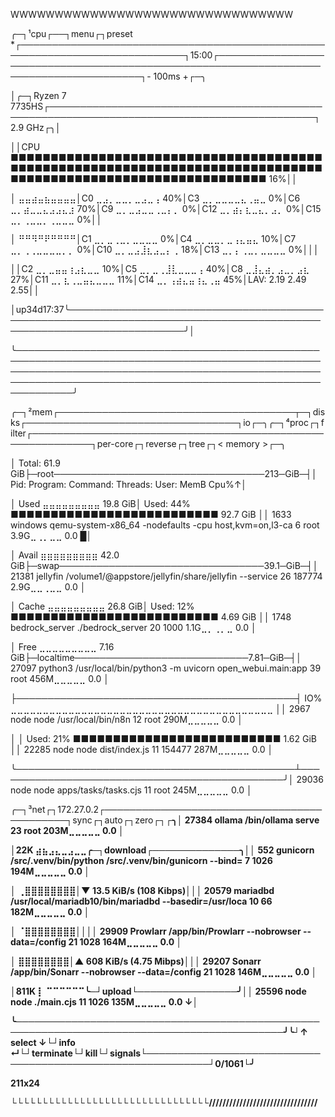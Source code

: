 WWWWWWWWWWWWWWWWWWWWWWWWWWWWWWWW

╭─┐¹cpu┌──┐menu┌┐preset \*┌─────────────────────────────────────────────────────────────────────────────┐15:00┌────────────────────────────────────────────────────────────────────────────────────────┐\- 100ms +┌─╮

│╭─┐Ryzen 7 7735HS┌─────────────────────────────────────────────────────────────────────────────────────────────┐2.9 GHz┌╮│

││CPU ■■■■■■■■■■■■■■■■■■■■■■■■■■■■■■■■■■■■■■■■■■■■■■■■■■■■■■■■■■■■■■■■■■■■■■■■■■■■■■■■■■■■■■■■■■■■■■■■■■■■■■■■■■■■■■ 16%││

│ ⣤⣤⣴⣤⣦⣤⣤⣤⣤│C0 ⣀⣠⡀⣀⣀⡀⣀⣠⣀⢠ 40%│C3 ⣀⡀⣀⣀⣀⣀⣄⢀⣤⣀ 0%│C6 ⣀⡀⣴⣀⣀⣄⣠⣠⣄⣰ 70%│C9 ⣀⡀⣀⣠⣀⣀⢀⣀⡄⡀ 0%│C12 ⣀⡀⣴⡄⣆⣀⣄⡀⣠⡀ 0%│C15 ⣀⡀⢀⣀⣀⡀⢀⣀⣀⣀ 0%││

│ ⠛⠛⠻⠛⠟⠛⠛⠛⠛│C1 ⣀⡀⣀⢀⣀⡀⣀⣀⣀⣀ 0%│C4 ⣀⡀⣀⣀⡀⣀⢠⣄⣤⣄ 10%│C7 ⣀⡀⢀⢀⣀⣀⣀⣀⡀⡀ 0%│C10 ⣀⡀⣀⣠⣸⣆⣠⣀⡄⢀ 18%│C13 ⣀⡀⡄⢀⣀⡀⣀⣀⣀⣀ 0%│││

││C2 ⣀⡀⣀⣤⣤⢰⣠⣆⣀⣀ 10%│C5 ⣀⡀⣀⢀⣸⣇⣀⣀⣀⢠ 40%│C8 ⣀⣸⣄⣴⡀⣠⣀⡀⣠⣆ 27%│C11 ⣀⡀⣆⢀⣀⣤⣄⣀⣀⣀ 11%│C14 ⣀⡀⢠⣴⣄⣤⢰⣄⢀⣤ 45%│LAV: 2.19 2.49 2.55││

│up34d17:37╰───────────────────────────────────────────────────────────────────────────────────────────────────────────────────────╯│

╰─────────────────────────────────────────────────────────────────────────────────────────────────────────────────────────────────────────────────────────────────────────────────────────────────────────────────╯

╭─┐²mem┌──────────────────────────────────────┬─┐disks┌──────────────────────────────────┐io┌─╮╭─┐⁴proc┌┐filter┌────────────────────────────────────────────────────────────┐per-core┌┐reverse┌┐tree┌┐< memory >┌─╮

│ Total: 61.9 GiB├─root──────────────────────────────────213─GiB─┤│ Pid: Program: Command: Threads: User: MemB Cpu%↑│

│ Used ⣤⣤⣤⣤⣤⣤⣤⣤⣤ 19.8 GiB│ Used: 44% ■■■■■■■■■■■■■■■■■■■■■■■■■■ 92.7 GiB ││ 1633 windows qemu-system-x86\_64 -nodefaults -cpu host,kvm=on,l3-ca  6 root  3.9G⣀⢀⡀⣀⣀ 0.0 █│

│ Avail ⣶⣶⣶⣶⣶⣶⣶⣶⣶ 42.0 GiB├─swap─────────────────────────────────39.1─GiB─┤│ 21381 jellyfin /volume1/@appstore/jellyfin/share/jellyfin --service  26 187774  2.9G⣀⣀⢀⣀⣀ 0.0 │

│ Cache ⣤⣤⣤⣤⣤⣤⣤⣤⣤ 26.8 GiB│ Used: 12% ■■■■■■■■■■■■■■■■■■■■■■■■■■ 4.69 GiB ││ 1748 bedrock\_server ./bedrock\_server  20 1000  1.1G⣀⡀⢀⡀⣀ 0.0 │

│ Free ⣀⣀⣀⣀⣀⣀⣀⣀⣀ 7.16 GiB├─localtime────────────────────────────7.81─GiB─┤│ 27097 python3 /usr/local/bin/python3 -m uvicorn open\_webui.main:app  39 root  456M⣀⣀⣀⣀⣀ 0.0 │

├─────────────────────────────────────────────┤ IO% ⣀⣀⣀⣀⣀⣀⣀⣀⣀⣀⣀⣀⣀⣀⣀⣀⣀⣀⣀⣀⣀⣀⣀⣀⣀⣀⣀⣀⣀⣀⣀⣀⣀⣀⣀⣀⣀⣀⣀⣀⣀ ││ 2967 node node /usr/local/bin/n8n  12 root  290M⣀⣀⣀⣀⣀ 0.0 │

│ │ Used: 21% ■■■■■■■■■■■■■■■■■■■■■■■■■■ 1.62 GiB ││ 22285 node node dist/index.js  11 154477  287M⣀⣀⣀⣀⣀ 0.0 │

╰─────────────────────────────────────────────┴───────────────────────────────────────────────╯│ 29036 node node apps/tasks/tasks.cjs  11 root  245M⣀⣀⣀⣀⣀ 0.0 │

╭─┐³net┌┐172.27.0.2┌────────────────────────────────────────────┐sync┌┐auto┌┐zero┌┐<b eth0 n>┌╮│ 27384 ollama /bin/ollama serve  23 root  203M⣀⣀⣀⣀⣀ 0.0 │

│22K ⣴⣦⣠⣄⣀⣠⣀⣀╭─┐download┌──────────────╮││ 552 gunicorn /src/.venv/bin/python /src/.venv/bin/gunicorn --bind=  7 1026  194M⣀⣀⣀⣀⣀ 0.0 │

│ ⢀⣿⣿⣿⣿⣿⣿⣿⣿│▼ 13.5 KiB/s (108 Kibps)│││ 20579 mariadbd /usr/local/mariadb10/bin/mariadbd --basedir=/usr/loca  10 66  182M⣀⣀⣀⣀⣀ 0.0 │

│ ⠈⣿⣿⣿⣿⣿⣿⣿⣿││││ 29909 Prowlarr /app/bin/Prowlarr --nobrowser --data=/config  21 1028  164M⣀⣀⣀⣀⣀ 0.0 │

│ ⣿⣿⣿⣿⣿⣿⣿⣿│▲ 608 KiB/s (4.75 Mibps)│││ 29207 Sonarr /app/bin/Sonarr --nobrowser --data=/config  21 1028  146M⣀⣀⣀⣀⣀ 0.0 │

│811K ⡇ ⠉⠉⠉⠉⠉⠉╰─┘upload└────────────────╯││ 25596 node node ./main.cjs  11 1026  135M⣀⣀⣀⣀⣀ 0.0 ↓│

╰─────────────────────────────────────────────────────────────────────────────────────────────╯╰┘↑ select ↓└┘info ↵└┘terminate└┘kill└┘signals└────────────────────────────────────────────────────────────┘0/1061└╯

211x24

└└└└└└└└└└└└└└└└└└└└└└└└└└└└└└└└////////////////////////////////